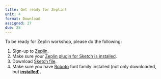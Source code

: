 ```yaml
---
title: Get ready for Zeplin!
unit: 4
format: Download
assigned: 27
due: 28
---
```

To be ready for Zeplin workshop, please do the following:

1. Sign-up to [Zeplin](https://zeplin.io/).
2. Make sure your [Zeplin plugin for Sketch is installed](https://support.zeplin.io/sketch-integration/installing-sketch-plugin).
3. Download [Sketch file](https://drive.google.com/drive/u/2/folders/1IlCywLlxFW32kigs0RJABB2SoTYkCpuv).
4. Make sure you have [Roboto](https://fonts.google.com/specimen/Roboto) font family installed (not only downloaded, but [**installed**](https://support.apple.com/en-us/HT201749)).
